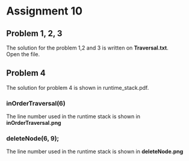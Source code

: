 # Assignment 10

## Problem 1, 2, 3
   The solution for the problem 1,2 and 3 is written on <b>Traversal.txt</b>. 
   <br/> Open the file.
   
## Problem 4
The solution for problem 4 is shown in runtime_stack.pdf.

### inOrderTraversal(6)
The line number used in the runtime stack is shown in <b>inOrderTraversal.png</b>

### deleteNode(6, 9);
The line number used in the runtime stack is shown in <b>deleteNode.png</b>